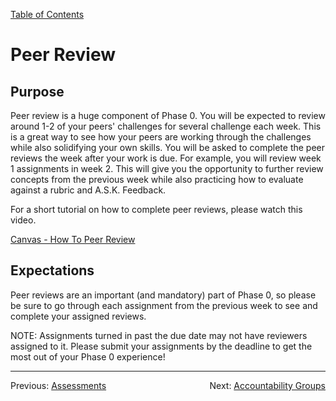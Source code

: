 [Table of Contents](README.md)

# Peer Review

## Purpose

Peer review is a huge component of Phase 0. You will be expected to review around 1-2 of your peers' challenges for several challenge each week. This is a great way to see how your peers are working through the challenges while also solidifying your own skills. You will be asked to complete the peer reviews the week after your work is due. For example, you will review week 1 assignments in week 2. This will give you the opportunity to further review concepts from the previous week while also practicing how to evaluate against a rubric and A.S.K. Feedback.

For a short tutorial on how to complete peer reviews, please watch this video.

[Canvas - How To Peer Review ](https://player.vimeo.com/video/74966150)

## Expectations

Peer reviews are an important (and mandatory) part of Phase 0, so please be sure to go through each assignment from the previous week to see and complete your assigned reviews.

NOTE: Assignments turned in past the due date may not have reviewers assigned to it. Please submit your assignments by the deadline to get the most out of your Phase 0 experience!

***

<span style="float:left">Previous: [Assessments](assessments.md)
</span>
<span style="float:right">Next: [Accountability Groups](accountability-groups.md)</span> 